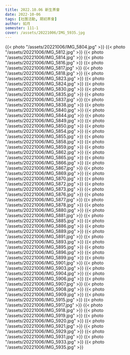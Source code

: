 ```yaml
---
title: 2022.10.06 新生茶會
date: 2022-10-06
tags: [社團活動, 期初茶會]
author: 如月
semester: 111-1
cover: /assets/20221006/IMG_5935.jpg
---
```


{{< photo "/assets/20221006/IMG_5804.jpg" >}} {{< photo "/assets/20221006/IMG_5812.jpg" >}}
{{< photo "/assets/20221006/IMG_5814.jpg" >}} {{< photo "/assets/20221006/IMG_5816.jpg" >}}
{{< photo "/assets/20221006/IMG_5817.jpg" >}} {{< photo "/assets/20221006/IMG_5818.jpg" >}}
{{< photo "/assets/20221006/IMG_5823.jpg" >}}
{{< photo "/assets/20221006/IMG_5824.jpg" >}} {{< photo "/assets/20221006/IMG_5830.jpg" >}}
{{< photo "/assets/20221006/IMG_5835.jpg" >}} {{< photo "/assets/20221006/IMG_5837.jpg" >}}
{{< photo "/assets/20221006/IMG_5838.jpg" >}} {{< photo "/assets/20221006/IMG_5840.jpg" >}}
{{< photo "/assets/20221006/IMG_5844.jpg" >}} {{< photo "/assets/20221006/IMG_5849.jpg" >}}
{{< photo "/assets/20221006/IMG_5850.jpg" >}} {{< photo "/assets/20221006/IMG_5854.jpg" >}}
{{< photo "/assets/20221006/IMG_5855.jpg" >}} {{< photo "/assets/20221006/IMG_5858.jpg" >}}
{{< photo "/assets/20221006/IMG_5859.jpg" >}} {{< photo "/assets/20221006/IMG_5862.jpg" >}}
{{< photo "/assets/20221006/IMG_5865.jpg" >}} {{< photo "/assets/20221006/IMG_5866.jpg" >}}
{{< photo "/assets/20221006/IMG_5867.jpg" >}} {{< photo "/assets/20221006/IMG_5869.jpg" >}}
{{< photo "/assets/20221006/IMG_5870.jpg" >}} {{< photo "/assets/20221006/IMG_5872.jpg" >}}
{{< photo "/assets/20221006/IMG_5873.jpg" >}} {{< photo "/assets/20221006/IMG_5876.jpg" >}}
{{< photo "/assets/20221006/IMG_5877.jpg" >}} {{< photo "/assets/20221006/IMG_5878.jpg" >}}
{{< photo "/assets/20221006/IMG_5880.jpg" >}} {{< photo "/assets/20221006/IMG_5881.jpg" >}}
{{< photo "/assets/20221006/IMG_5885.jpg" >}} {{< photo "/assets/20221006/IMG_5886.jpg" >}}
{{< photo "/assets/20221006/IMG_5889.jpg" >}} {{< photo "/assets/20221006/IMG_5891.jpg" >}}
{{< photo "/assets/20221006/IMG_5893.jpg" >}} {{< photo "/assets/20221006/IMG_5895.jpg" >}}
{{< photo "/assets/20221006/IMG_5896.jpg" >}} {{< photo "/assets/20221006/IMG_5899.jpg" >}}
{{< photo "/assets/20221006/IMG_5901.jpg" >}} {{< photo "/assets/20221006/IMG_5903.jpg" >}}
{{< photo "/assets/20221006/IMG_5904.jpg" >}} {{< photo "/assets/20221006/IMG_5906.jpg" >}}
{{< photo "/assets/20221006/IMG_5907.jpg" >}} {{< photo "/assets/20221006/IMG_5908.jpg" >}}
{{< photo "/assets/20221006/IMG_5909.jpg" >}} {{< photo "/assets/20221006/IMG_5915.jpg" >}}
{{< photo "/assets/20221006/IMG_5917.jpg" >}} {{< photo "/assets/20221006/IMG_5918.jpg" >}}
{{< photo "/assets/20221006/IMG_5919.jpg" >}} {{< photo "/assets/20221006/IMG_5920.jpg" >}}
{{< photo "/assets/20221006/IMG_5921.jpg" >}} {{< photo "/assets/20221006/IMG_5929.jpg" >}}
{{< photo "/assets/20221006/IMG_5931.jpg" >}} {{< photo "/assets/20221006/IMG_5933.jpg" >}}
{{< photo "/assets/20221006/IMG_5935.jpg" >}}
